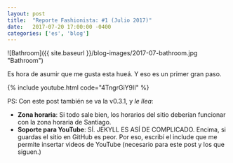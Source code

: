 ```yaml
---
layout: post
title:  "Reporte Fashionista: #1 (Julio 2017)"
date:   2017-07-20 17:00:00 -0400
categories: ['es', 'blog']
---
```

![Bathroom]({{ site.baseurl }}/blog-images/2017-07-bathroom.jpg "Bathroom")

Es hora de asumir que me gusta esta hueá. Y eso es un primer gran paso.



{% include youtube.html code="4TngrGiY9II" %}

PS: Con este post también se va la v0.3.1, y *le llea*:

- **Zona horaria**: Si todo sale bien, los horarios del sitio deberían funcionar con la zona horaria de Santiago.
- **Soporte para YouTube**: SÍ. JEKYLL ES ASÍ DE COMPLICADO. Encima, si guardas el sitio en GitHub es peor. Por eso, escribí el include que me permite insertar videos de YouTube (necesario para este post y los que siguen.)

[instagram]: https://instagram.com/sofiazapatazavala
[rails]: http://rubyonrails.org
[sass]: http://sass-lang.com
